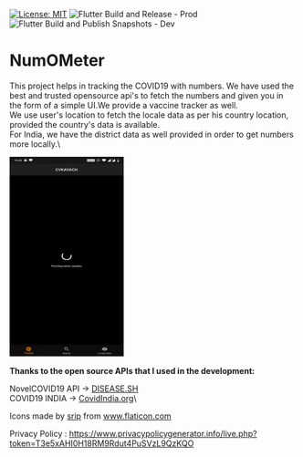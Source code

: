 [![License: MIT](https://img.shields.io/badge/License-MIT-yellow.svg)](https://opensource.org/licenses/MIT) ![Flutter Build and Release - Prod](https://github.com/neo7337/cvkavach_1/workflows/Flutter%20Build%20and%20Release%20-%20Prod/badge.svg) ![Flutter Build and Publish Snapshots - Dev](https://github.com/neo7337/cvkavach_1/workflows/Flutter%20Build%20and%20Publish%20Snapshots%20-%20Dev/badge.svg)

# NumOMeter

This project helps in tracking the COVID19 with numbers. We have used the best and trusted opensource api's to fetch the numbers and given you in the form of a simple UI.We provide a vaccine tracker as well.\
We use user's location to fetch the locale data as per his country location, provided the country's data is available.\
For India, we have the district data as well provided in order to get numbers more locally.\

<img src="demo/demoApp.gif" height="350" width="200">

<b>Thanks to the open source APIs that I used in the development:</b>

NovelCOVID19 API -> <a href="https://disease.sh">DISEASE.SH</a>\
COVID19 INDIA -> <a href="https://www.covid19india.org/">CovidIndia.org</a>\
<div>Icons made by <a href="https://www.flaticon.com/authors/srip" title="srip">srip</a> from <a href="https://www.flaticon.com/" title="Flaticon">www.flaticon.com</a></div>

Privacy Policy : https://www.privacypolicygenerator.info/live.php?token=T3e5xAHI0H18RM9Rdut4PuSVzL9QzKQO
